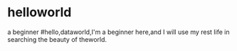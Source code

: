 # helloworld
a beginner
#hello,dataworld,I'm a beginner here,and I will use my rest life in searching the beauty of theworld.
